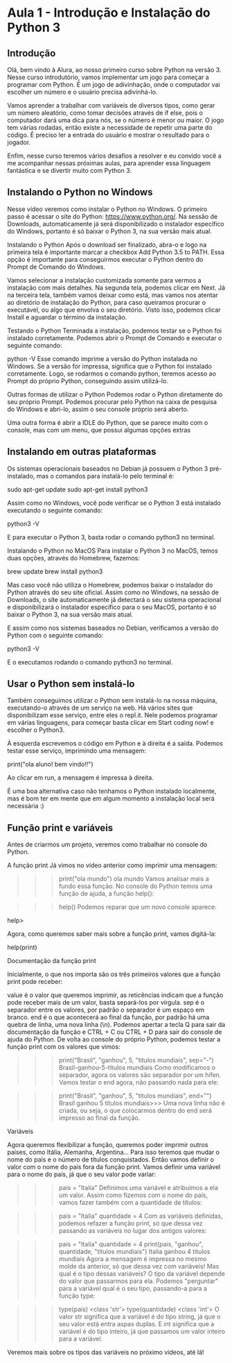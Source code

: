 # Aula 1 - Introdução e Instalação do Python 3

## Introdução

Olá, bem vindo à Alura, ao nosso primeiro curso sobre Python na versão 3. Nesse curso introdutório, vamos implementar um jogo para começar a programar com Python. É um jogo de adivinhação, onde o computador vai escolher um número e o usuário precisa adivinhá-lo.

Vamos aprender a trabalhar com variáveis de diversos tipos, como gerar um número aleatório, como tomar decisões através de if else, pois o computador dará uma dica para nós, se o número é menor ou maior. O jogo tem várias rodadas, então existe a necessidade de repetir uma parte do código. É preciso ler a entrada do usuário e mostrar o resultado para o jogador.

Enfim, nesse curso teremos vários desafios a resolver e eu convido você a me acompanhar nessas próximas aulas, para aprender essa linguagem fantástica e se divertir muito com Python 3.

## Instalando o Python no Windows

Nesse vídeo veremos como instalar o Python no Windows. O primeiro passo é acessar o site do Python: https://www.python.org/. Na sessão de Downloads, automaticamente já será disponibilizado o instalador específico do Windows, portanto é só baixar o Python 3, na sua versão mais atual.

Instalando o Python
Após o download ser finalizado, abra-o e logo na primeira tela é importante marcar a checkbox Add Python 3.5 to PATH. Essa opção é importante para conseguirmos executar o Python dentro do Prompt de Comando do Windows.

Vamos selecionar a instalação customizada somente para vermos a instalação com mais detalhes. Na segunda tela, podemos clicar em Next. Já na terceira tela, também vamos deixar como está, mas vamos nos atentar ao diretório de instalação do Python, para caso queiramos procurar o executável, ou algo que envolva o seu diretório. Visto isso, podemos clicar Install e aguardar o término da instalação.

Testando o Python
Terminada a instalação, podemos testar se o Python foi instalado corretamente. Podemos abrir o Prompt de Comando e executar o seguinte comando:

python -V
Esse comando imprime a versão do Python instalada no Windows. Se a versão for impressa, significa que o Python foi instalado corretamente. Logo, se rodarmos o comando python, teremos acesso ao Prompt do próprio Python, conseguindo assim utilizá-lo.

Outras formas de utilizar o Python
Podemos rodar o Python diretamente do seu próprio Prompt. Podemos procurar pelo Python na caixa de pesquisa do Windows e abri-lo, assim o seu console próprio será aberto.

Uma outra forma é abrir a IDLE do Python, que se parece muito com o console, mas com um menu, que possui algumas opções extras

## Instalando em outras plataformas

Os sistemas operacionais baseados no Debian já possuem o Python 3 pré-instalado, mas o comandos para instalá-lo pelo terminal é:

sudo apt-get update
sudo apt-get install python3

Assim como no Windows, você pode verificar se o Python 3 está instalado executando o seguinte comando:

python3 -V

E para executar o Python 3, basta rodar o comando python3 no terminal.

Instalando o Python no MacOS
Para instalar o Python 3 no MacOS, temos duas opções, através do Homebrew, fazemos:

brew update
brew install python3

Mas caso você não utiliza o Homebrew, podemos baixar o instalador do Python através do seu site oficial. Assim como no Windows, na sessão de Downloads, o site automaticamente já detectará o seu sistema operacional e disponibilizará o instalador específico para o seu MacOS, portanto é só baixar o Python 3, na sua versão mais atual.

E assim como nos sistemas baseados no Debian, verificamos a versão do Python com o seguinte comando:

python3 -V

E o executamos rodando o comando python3 no terminal.

## Usar o Python sem instalá-lo

Também conseguimos utilizar o Python sem instalá-lo na nossa máquina, executando-o através de um serviço na web. Há vários sites que disponibilizam esse serviço, entre eles o repl.it. Nele podemos programar em várias linguagens, para começar basta clicar em Start coding now! e escolher o Python3.

À esquerda escrevemos o código em Python e à direita é a saída. Podemos testar esse serviço, imprimindo uma mensagem:

print("ola aluno! bem vindo!!")

Ao clicar em run, a mensagem é impressa à direita.

É uma boa alternativa caso não tenhamos o Python instalado localmente, mas é bom ter em mente que em algum momento a instalação local será necessária :)

## Função print e variáveis

Antes de criarmos um projeto, veremos como trabalhar no console do Python.

A função print
Já vimos no vídeo anterior como imprimir uma mensagem:

>>> print("ola mundo")
ola mundo
Vamos analisar mais a fundo essa função. No console do Python temos uma função de ajuda, a função help():

>>> help()
Podemos reparar que um novo console aparece:

help>

Agora, como queremos saber mais sobre a função print, vamos digitá-la:

help(print)

Documentação da função print

Inicialmente, o que nos importa são os três primeiros valores que a função print pode receber:

value é o valor que queremos imprimir, as reticências indicam que a função pode receber mais de um valor, basta separá-los por vírgula.
sep é o separador entre os valores, por padrão o separador é um espaço em branco.
end é o que acontecerá ao final da função, por padrão há uma quebra de linha, uma nova linha (\n).
Podemos apertar a tecla Q para sair da documentação da função e CTRL + C ou CTRL + D para sair do console de ajuda do Python. De volta ao console do próprio Python, podemos testar a função print com os valores que vimos:

>>> print("Brasil", "ganhou", 5, "titulos mundiais", sep="-")
Brasil-ganhou-5-titulos mundiais
Como modificamos o separador, agora os valores são separador por um hífen. Vamos testar o end agora, não passando nada para ele:

>>> print("Brasil", "ganhou", 5, "titulos mundiais", end="")
Brasil ganhou 5 titulos mundiais>>>
Uma nova linha não é criada, ou seja, o que colocarmos dentro do end será impresso ao final da função.

Variáveis

Agora queremos flexibilizar a função, queremos poder imprimir outros países, como Itália, Alemanha, Argentina... Para isso teremos que mudar o nome do país e o número de títulos conquistados. Então vamos definir o valor com o nome do país fora da função print. Vamos definir uma variável para o nome do país, já que o seu valor pode variar:

>>> pais = "Italia"
Definimos uma variável e atribuímos a ela um valor. Assim como fizemos com o nome do país, vamos fazer também com a quantidade de títulos:

>>> pais = "Italia"
>>> quantidade = 4
Com as variáveis definidas, podemos refazer a função print, só que dessa vez passando as variáveis no lugar dos antigos valores:

>>> pais = "Italia"
>>> quantidade = 4
>>> print(pais, "ganhou", quantidade, "titulos mundiais")
Italia ganhou 4 titulos mundiais
Agora a mensagem é impressa no mesmo molde da anterior, só que dessa vez com variáveis! Mas qual é o tipo dessas variáveis? O tipo da variável depende do valor que passarmos para ela. Podemos "perguntar" para a variável qual é o seu tipo, passando-a para a função type:

>>> type(pais)
<class 'str'>
>>> type(quantidade)
<class 'int'>
O valor str significa que a variável é do tipo string, já que o seu valor está entra aspas duplas. E int significa que a variável é do tipo inteiro, já que passamos um valor inteiro para a variável.

Veremos mais sobre os tipos das variáveis no próximo vídeos, até lá!
